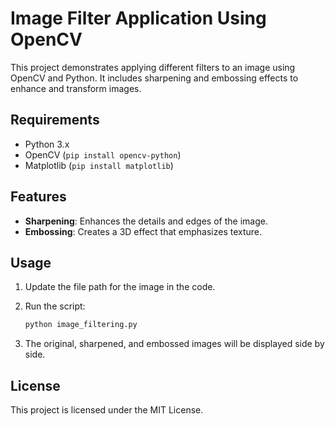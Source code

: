 # Image Filter Application Using OpenCV

This project demonstrates applying different filters to an image using OpenCV and Python. It includes sharpening and embossing effects to enhance and transform images.

## Requirements

- Python 3.x
- OpenCV (`pip install opencv-python`)
- Matplotlib (`pip install matplotlib`)
  
## Features

- **Sharpening**: Enhances the details and edges of the image.
- **Embossing**: Creates a 3D effect that emphasizes texture.

## Usage

1. Update the file path for the image in the code.
2. Run the script:

   ```bash
   python image_filtering.py

3. The original, sharpened, and embossed images will be displayed side by side.
   
## License

This project is licensed under the MIT License.

